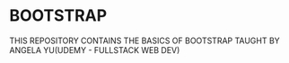 # BOOTSTRAP

THIS REPOSITORY CONTAINS THE BASICS OF BOOTSTRAP TAUGHT BY ANGELA YU(UDEMY - FULLSTACK WEB DEV)
